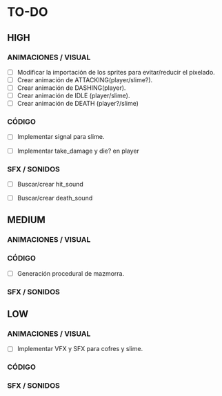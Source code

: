 # TO-DO

## HIGH

### ANIMACIONES / VISUAL
- [ ] Modificar la importación de los sprites para evitar/reducir el pixelado.
- [ ] Crear animación de ATTACKING(player/slime?).
- [ ] Crear animación de DASHING(player).
- [ ] Crear animación de IDLE (player/slime).
- [ ] Crear animación de DEATH (player?/slime)

### CÓDIGO
- [ ] Implementar signal para slime.
- [ ] Implementar take_damage y die? en player


### SFX / SONIDOS
- [ ] Buscar/crear hit_sound
- [ ] Buscar/crear death_sound



## MEDIUM

### ANIMACIONES / VISUAL


### CÓDIGO
- [ ] Generación procedural de mazmorra.


### SFX / SONIDOS


## LOW

### ANIMACIONES / VISUAL
- [ ] Implementar VFX y SFX para cofres y slime.


### CÓDIGO


### SFX / SONIDOS
